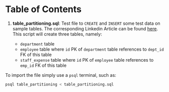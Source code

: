 # Table of Contents

1. **table_partitioning.sql**: Test file to `CREATE` and `INSERT` some test data on sample tables. The corresponding Linkedin Article can be found [here](https://www.linkedin.com/pulse/brief-introduction-postgresql-explain-swastik-gurung-hhuhc/). This script will create three tables, namely:

	- `department` table
	- `employee` table where `id` PK of `department` table references to `dept_id` FK of this table
	- `staff_expense` table where `id` PK of `employee` table references to `emp_id` FK of this table

To import the file simply use a `psql` terminal, such as:

```bash
psql table_partitioning < table_partitioning.sql
```
